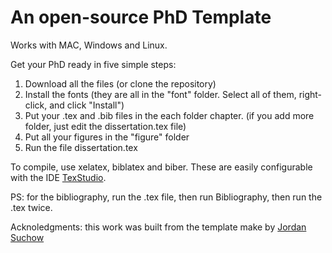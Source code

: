 # An open-source PhD Template

Works with MAC, Windows and Linux.

Get your PhD ready in five simple steps:
1. Download all the files (or clone the repository)
2. Install the fonts (they are all in the "font" folder. Select all of them, right-click, and click "Install")
3. Put your .tex and .bib files in the each folder chapter. (if you add more folder, just edit the dissertation.tex file)
4. Put all your figures in the "figure" folder
5. Run the file dissertation.tex

To compile, use xelatex, biblatex and biber. These are easily configurable with the IDE [TexStudio](http://twitter.com).

PS: for the bibliography, run the .tex file, then run Bibliography, then run the .tex twice. 

Acknoledgments: this work was built from the template make by [Jordan Suchow](https://github.com/suchow/)

